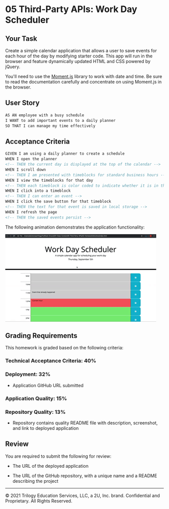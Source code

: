 # 05 Third-Party APIs: Work Day Scheduler

## Your Task

Create a simple calendar application that allows a user to save events for each hour of the day by modifying starter code. This app will run in the browser and feature dynamically updated HTML and CSS powered by jQuery.

You'll need to use the [Moment.js](https://momentjs.com/) library to work with date and time. Be sure to read the documentation carefully and concentrate on using Moment.js in the browser.

## User Story

```md
AS AN employee with a busy schedule
I WANT to add important events to a daily planner
SO THAT I can manage my time effectively
```

## Acceptance Criteria

```md
GIVEN I am using a daily planner to create a schedule
WHEN I open the planner
<!-- THEN the current day is displayed at the top of the calendar -->
WHEN I scroll down
<!-- THEN I am presented with timeblocks for standard business hours -->
WHEN I view the timeblocks for that day
<!-- THEN each timeblock is color coded to indicate whether it is in the past, present, or future -->
WHEN I click into a timeblock
<!-- THEN I can enter an event -->
WHEN I click the save button for that timeblock
<!-- THEN the text for that event is saved in local storage -->
WHEN I refresh the page
<!-- THEN the saved events persist -->
```

The following animation demonstrates the application functionality:

![A user clicks on slots on the color-coded calendar and edits the events.](./Assets/05-third-party-apis-homework-demo.gif)


## Grading Requirements

This homework is graded based on the following criteria: 

### Technical Acceptance Criteria: 40%

<!-- * Satisfies all of the above acceptance criteria plus the following: -->

  <!-- * Uses a date utility library to work with date and time -->

### Deployment: 32%

<!-- * Application deployed at live URL -->

<!-- * Application loads with no errors -->

* Application GitHub URL submitted

<!-- * GitHub repo contains application code -->

### Application Quality: 15%

<!-- * Application user experience is intuitive and easy to navigate -->

<!-- * Application user interface style is clean and polished -->

<!-- * Application resembles the mock-up functionality provided in the homework instructions -->

### Repository Quality: 13%

<!-- * Repository has a unique name -->

<!-- * Repository follows best practices for file structure and naming conventions -->

<!-- * Repository follows best practices for class/id naming conventions, indentation, quality comments, etc. -->

<!-- * Repository contains multiple descriptive commit messages -->

* Repository contains quality README file with description, screenshot, and link to deployed application

## Review

You are required to submit the following for review:

* The URL of the deployed application

* The URL of the GitHub repository, with a unique name and a README describing the project

- - -
© 2021 Trilogy Education Services, LLC, a 2U, Inc. brand. Confidential and Proprietary. All Rights Reserved.
